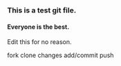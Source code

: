### This is a test git file.
#### Everyone is the best.


Edit this for no reason.
 
fork 
clone
changes
add/commit
push 
